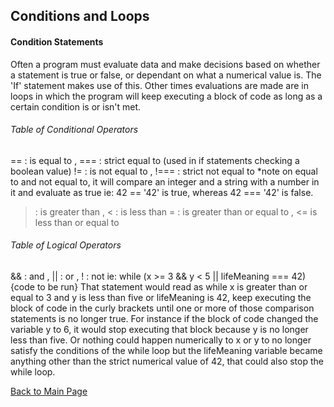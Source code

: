 ## Conditions and Loops

#### Condition Statements

Often a program must evaluate data and make decisions based on
whether a statement is true or false, or dependant on what a 
numerical value is. The 'If' statement makes use of this. Other
times evaluations are made are in loops in which the program 
will keep executing a block of code as long as a certain 
condition is or isn't met.

###### Table of Conditional Operators

==  : is equal to  ,  === : strict equal to (used in if statements checking a boolean value)
!=  : is not equal to ,  !=== : strict not equal to
*note on equal to and not equal to, it will compare an integer and a string with a number in it and evaluate as true 
ie: 42 == '42' is true, whereas 42 === '42' is false.
> : is greater than  ,  < : is less than
>= : is greater than or equal to  ,  <= is less than or equal to

###### Table of Logical Operators

&& : and   ,   || : or  ,  ! : not
ie: while (x >= 3 && y < 5 || lifeMeaning === 42) {code to be run}
That statement would read as while x is greater than or equal 
to 3 and y is less than five or lifeMeaning is 42, keep 
executing the block of code in the curly brackets until one or 
more of those comparison statements is no longer true. For 
instance if the block of code changed the variable y to 6, it 
would stop executing that block because y is no longer less 
than five. Or nothing could happen numerically to x or y to no 
longer satisfy the conditions of the while loop but the 
lifeMeaning variable became anything other than the strict 
numerical value of 42, that could also stop the while loop. 

[Back to Main Page](https://draquix.github.io/reading-notes/)
